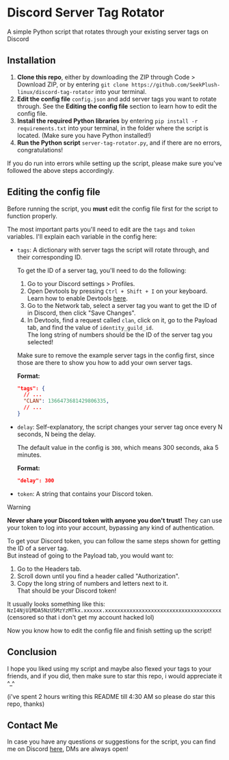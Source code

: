 # Discord Server Tag Rotator
A simple Python script that rotates through your existing server tags on Discord

## Installation
1. **Clone this repo**, either by downloading the ZIP through Code > Download ZIP, or by entering `git clone https://github.com/SeekPlush-linux/discord-tag-rotator` into your terminal.
2. **Edit the config file** `config.json` and add server tags you want to rotate through. See the **Editing the config file** section to learn how to edit the config file.
3. **Install the required Python libraries** by entering `pip install -r requirements.txt` into your terminal, in the folder where the script is located. (Make sure you have Python installed!)
4. **Run the Python script** `server-tag-rotator.py`, and if there are no errors, congratulations!

If you do run into errors while setting up the script, please make sure you've followed the above steps accordingly.

## Editing the config file
Before running the script, you **must** edit the config file first for the script to function properly.

The most important parts you'll need to edit are the `tags` and `token` variables. I'll explain each variable in the config here:
- `tags`: A dictionary with server tags the script will rotate through, and their corresponding ID.

  To get the ID of a server tag, you'll need to do the following:
  1. Go to your Discord settings > Profiles.
  2. Open Devtools by pressing `Ctrl + Shift + I` on your keyboard. Learn how to enable Devtools [here](https://github.com/brunos3d/discord-enable-devtools).
  3. Go to the Network tab, select a server tag you want to get the ID of in Discord, then click "Save Changes".
  4. In Devtools, find a request called `clan`, click on it, go to the Payload tab, and find the value of `identity_guild_id`. \
     The long string of numbers should be the ID of the server tag you selected!

  Make sure to remove the example server tags in the config first, since those are there to show you how to add your own server tags.

  **Format:**
  ```json
  "tags": {
    // ...
    "CLAN": 1366473681429806335,
    // ...
  }
  ```

- `delay`: Self-explanatory, the script changes your server tag once every N seconds, N being the delay.

  The default value in the config is `300`, which means 300 seconds, aka 5 minutes.

  **Format:**
  ```json
  "delay": 300
  ```

- `token`: A string that contains your Discord token.
> [!WARNING]
> **Never share your Discord token with anyone you don't trust!** They can use your token to log into your account, bypassing any kind of authentication.

  To get your Discord token, you can follow the same steps shown for getting the ID of a server tag. \
  But instead of going to the Payload tab, you would want to:
  1. Go to the Headers tab.
  2. Scroll down until you find a header called "Authorization".
  3. Copy the long string of numbers and letters next to it. \
     That should be your Discord token!
  
  It usually looks something like this: `NzI4NjU1MDA5NzU5MzYzMTkx.xxxxxx.xxxxxxxxxxxxxxxxxxxxxxxxxxxxxxxxxxxxxx` (censored so that i don't get my account hacked lol)

Now you know how to edit the config file and finish setting up the script!

## Conclusion
I hope you liked using my script and maybe also flexed your tags to your friends, and if you did, then make sure to star this repo, i would appreciate it ^_^

(i've spent 2 hours writing this README till 4:30 AM so please do star this repo, thanks)

## Contact Me
In case you have any questions or suggestions for the script, you can find me on Discord [here](https://discord.com/users/728655009759363191), DMs are always open!
